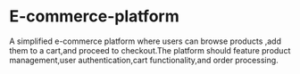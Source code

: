 # E-commerce-platform
A simplified e-commerce platform where users can browse products ,add them to a cart,and proceed to checkout.The platform should feature product management,user authentication,cart functionality,and order processing.
